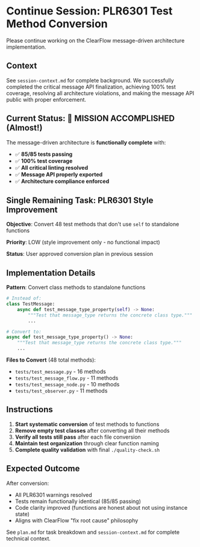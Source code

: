 # Continue Session: PLR6301 Test Method Conversion

Please continue working on the ClearFlow message-driven architecture implementation.

## Context

See `session-context.md` for complete background. We successfully completed the critical message API finalization, achieving 100% test coverage, resolving all architecture violations, and making the message API public with proper enforcement.

## Current Status: 🎉 MISSION ACCOMPLISHED (Almost!)

The message-driven architecture is **functionally complete** with:
- ✅ **85/85 tests passing**
- ✅ **100% test coverage** 
- ✅ **All critical linting resolved**
- ✅ **Message API properly exported**
- ✅ **Architecture compliance enforced**

## Single Remaining Task: PLR6301 Style Improvement

**Objective**: Convert 48 test methods that don't use `self` to standalone functions

**Priority**: LOW (style improvement only - no functional impact)

**Status**: User approved conversion plan in previous session

## Implementation Details

**Pattern**: Convert class methods to standalone functions
```python
# Instead of:
class TestMessage:
    async def test_message_type_property(self) -> None:
        """Test that message_type returns the concrete class type."""
        ...

# Convert to:
async def test_message_type_property() -> None:
    """Test that message_type returns the concrete class type."""
    ...
```

**Files to Convert** (48 total methods):
- `tests/test_message.py` - 16 methods
- `tests/test_message_flow.py` - 11 methods  
- `tests/test_message_node.py` - 10 methods
- `tests/test_observer.py` - 11 methods

## Instructions

1. **Start systematic conversion** of test methods to functions
2. **Remove empty test classes** after converting all their methods
3. **Verify all tests still pass** after each file conversion
4. **Maintain test organization** through clear function naming
5. **Complete quality validation** with final `./quality-check.sh`

## Expected Outcome

After conversion:
- All PLR6301 warnings resolved
- Tests remain functionally identical (85/85 passing)
- Code clarity improved (functions are honest about not using instance state)
- Aligns with ClearFlow "fix root cause" philosophy

See `plan.md` for task breakdown and `session-context.md` for complete technical context.